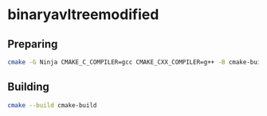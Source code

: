 # binaryavltreemodified

## Preparing

```bash
cmake -G Ninja CMAKE_C_COMPILER=gcc CMAKE_CXX_COMPILER=g++ -B cmake-build -S .
```

## Building

```bash
cmake --build cmake-build
```
